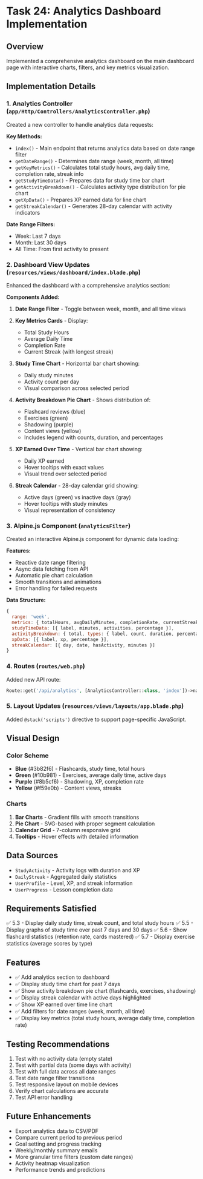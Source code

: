 # Task 24: Analytics Dashboard Implementation

## Overview
Implemented a comprehensive analytics dashboard on the main dashboard page with interactive charts, filters, and key metrics visualization.

## Implementation Details

### 1. Analytics Controller (`app/Http/Controllers/AnalyticsController.php`)
Created a new controller to handle analytics data requests:

**Key Methods:**
- `index()` - Main endpoint that returns analytics data based on date range filter
- `getDateRange()` - Determines date range (week, month, all time)
- `getKeyMetrics()` - Calculates total study hours, avg daily time, completion rate, streak info
- `getStudyTimeData()` - Prepares data for study time bar chart
- `getActivityBreakdown()` - Calculates activity type distribution for pie chart
- `getXpData()` - Prepares XP earned data for line chart
- `getStreakCalendar()` - Generates 28-day calendar with activity indicators

**Date Range Filters:**
- Week: Last 7 days
- Month: Last 30 days
- All Time: From first activity to present

### 2. Dashboard View Updates (`resources/views/dashboard/index.blade.php`)
Enhanced the dashboard with a comprehensive analytics section:

**Components Added:**
1. **Date Range Filter** - Toggle between week, month, and all time views
2. **Key Metrics Cards** - Display:
   - Total Study Hours
   - Average Daily Time
   - Completion Rate
   - Current Streak (with longest streak)

3. **Study Time Chart** - Horizontal bar chart showing:
   - Daily study minutes
   - Activity count per day
   - Visual comparison across selected period

4. **Activity Breakdown Pie Chart** - Shows distribution of:
   - Flashcard reviews (blue)
   - Exercises (green)
   - Shadowing (purple)
   - Content views (yellow)
   - Includes legend with counts, duration, and percentages

5. **XP Earned Over Time** - Vertical bar chart showing:
   - Daily XP earned
   - Hover tooltips with exact values
   - Visual trend over selected period

6. **Streak Calendar** - 28-day calendar grid showing:
   - Active days (green) vs inactive days (gray)
   - Hover tooltips with study minutes
   - Visual representation of consistency

### 3. Alpine.js Component (`analyticsFilter`)
Created an interactive Alpine.js component for dynamic data loading:

**Features:**
- Reactive date range filtering
- Async data fetching from API
- Automatic pie chart calculation
- Smooth transitions and animations
- Error handling for failed requests

**Data Structure:**
```javascript
{
  range: 'week',
  metrics: { totalHours, avgDailyMinutes, completionRate, currentStreak, longestStreak },
  studyTimeData: [{ label, minutes, activities, percentage }],
  activityBreakdown: { total, types: { label, count, duration, percentage, color } },
  xpData: [{ label, xp, percentage }],
  streakCalendar: [{ day, date, hasActivity, minutes }]
}
```

### 4. Routes (`routes/web.php`)
Added new API route:
```php
Route::get('/api/analytics', [AnalyticsController::class, 'index'])->name('api.analytics');
```

### 5. Layout Updates (`resources/views/layouts/app.blade.php`)
Added `@stack('scripts')` directive to support page-specific JavaScript.

## Visual Design

### Color Scheme
- **Blue** (#3b82f6) - Flashcards, study time, total hours
- **Green** (#10b981) - Exercises, average daily time, active days
- **Purple** (#8b5cf6) - Shadowing, XP, completion rate
- **Yellow** (#f59e0b) - Content views, streaks

### Charts
1. **Bar Charts** - Gradient fills with smooth transitions
2. **Pie Chart** - SVG-based with proper segment calculation
3. **Calendar Grid** - 7-column responsive grid
4. **Tooltips** - Hover effects with detailed information

## Data Sources
- `StudyActivity` - Activity logs with duration and XP
- `DailyStreak` - Aggregated daily statistics
- `UserProfile` - Level, XP, and streak information
- `UserProgress` - Lesson completion data

## Requirements Satisfied
✅ 5.3 - Display daily study time, streak count, and total study hours
✅ 5.5 - Display graphs of study time over past 7 days and 30 days
✅ 5.6 - Show flashcard statistics (retention rate, cards mastered)
✅ 5.7 - Display exercise statistics (average scores by type)

## Features
- ✅ Add analytics section to dashboard
- ✅ Display study time chart for past 7 days
- ✅ Show activity breakdown pie chart (flashcards, exercises, shadowing)
- ✅ Display streak calendar with active days highlighted
- ✅ Show XP earned over time line chart
- ✅ Add filters for date ranges (week, month, all time)
- ✅ Display key metrics (total study hours, average daily time, completion rate)

## Testing Recommendations
1. Test with no activity data (empty state)
2. Test with partial data (some days with activity)
3. Test with full data across all date ranges
4. Test date range filter transitions
5. Test responsive layout on mobile devices
6. Verify chart calculations are accurate
7. Test API error handling

## Future Enhancements
- Export analytics data to CSV/PDF
- Compare current period to previous period
- Goal setting and progress tracking
- Weekly/monthly summary emails
- More granular time filters (custom date ranges)
- Activity heatmap visualization
- Performance trends and predictions
